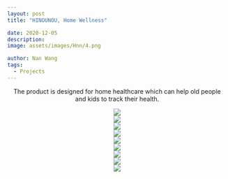 ```yaml
---
layout: post
title: "HINOUNOU, Home Wellness"

date: 2020-12-05
description:
image: assets/images/Hnn/4.png

author: Nan Wang
tags:
  - Projects
---
```


<div class="section-padding bg-white" align="center">


The product is designed for home healthcare which can help old people and kids to track their health.

</div>

<div class="section-padding" align="center">
<img source type="img/png" src="{{ "assets/images/Hnn/1.png" | relative_url }}"/>
</div>

<div class="section-padding" align="center">
<img source type="img/png" src="{{ "assets/images/Hnn/2.png" | relative_url }}"/>
</div>


<div class="section-padding" align="center">
<img source type="img/png" src="{{ "assets/images/Hnn/9.png" | relative_url }}"/>
</div>


<div class="section-padding" align="center">
<img source type="img/png" src="{{ "assets/images/Hnn/3.png" | relative_url }}"/>
</div>

<div class="section-padding" align="center">
<img source type="img/png" src="{{ "assets/images/Hnn/4.png" | relative_url }}"/>
</div>

<div class="section-padding" align="center">
<img source type="img/png" src="{{ "assets/images/Hnn/5.png" | relative_url }}"/>
</div>

<div class="section-padding" align="center">
<img source type="img/png" src="{{ "assets/images/Hnn/6.png" | relative_url }}"/>
</div>

<div class="section-padding" align="center">
<img source type="img/png" src="{{ "assets/images/Hnn/7.png" | relative_url }}"/>
</div>

<div class="section-padding" align="center">
<img source type="img/png" src="{{ "assets/images/Hnn/8.png" | relative_url }}"/>
</div>
